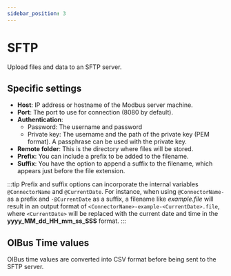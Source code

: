 ```yaml
---
sidebar_position: 3
---
```


# SFTP

Upload files and data to an SFTP server.

## Specific settings

- **Host**: IP address or hostname of the Modbus server machine.
- **Port**: The port to use for connection (8080 by default).
- **Authentication**:
    - Password: The username and password
    - Private key: The username and the path of the private key (PEM format). A passphrase can be used with the private
      key.
- **Remote folder**: This is the directory where files will be stored.
- **Prefix**: You can include a prefix to be added to the filename.
- **Suffix**: You have the option to append a suffix to the filename, which appears just before the file extension.

:::tip
Prefix and suffix options can incorporate the internal variables `@ConnectorName` and `@CurrentDate`. For instance,
when using `@ConnectorName-` as a prefix and `-@CurrentDate` as a suffix, a filename like _example.file_ will result
in an output format of `<ConnectorName>-example-<CurrentDate>.file`, where `<CurrentDate>` will be replaced with the
current date and time in the **yyyy_MM_dd_HH_mm_ss_SSS** format.
:::

## OIBus Time values

OIBus time values are converted into CSV format before being sent to the SFTP server.
